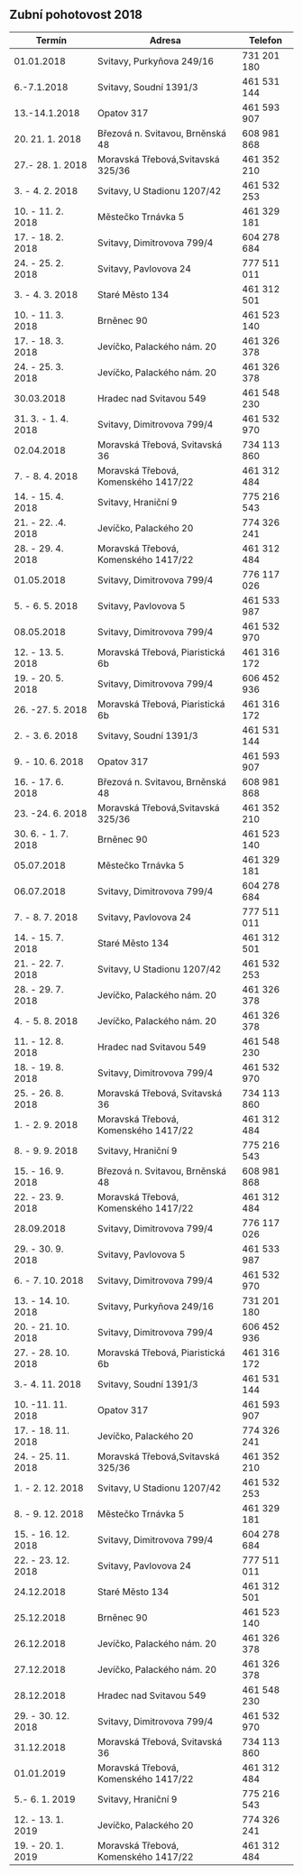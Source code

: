 ## Zubní pohotovost 2018

| Termín               | Adresa                               | Telefon     |
|----------------------|--------------------------------------|-------------|
| 01.01.2018           | Svitavy, Purkyňova 249/16            | 731 201 180 |
| 6.-7.1.2018          | Svitavy, Soudní 1391/3               | 461 531 144 |
| 13.-14.1.2018        | Opatov 317                           | 461 593 907 |
| 20. 21. 1. 2018      | Březová n. Svitavou, Brněnská 48     | 608 981 868 |
| 27.- 28. 1. 2018     | Moravská Třebová,Svitavská 325/36    | 461 352 210 |
| 3. - 4. 2. 2018      | Svitavy, U Stadionu 1207/42          | 461 532 253 |
| 10. - 11. 2. 2018    | Městečko Trnávka 5                   | 461 329 181 |
| 17. - 18. 2. 2018    | Svitavy, Dimitrovova 799/4           | 604 278 684 |
| 24. - 25. 2. 2018    | Svitavy, Pavlovova 24                | 777 511 011 |
| 3. - 4. 3. 2018      | Staré Město 134                      | 461 312 501 |
| 10. - 11. 3. 2018    | Brněnec 90                           | 461 523 140 |
| 17. - 18. 3. 2018    | Jevíčko, Palackého nám. 20           | 461 326 378 |
| 24. - 25. 3. 2018    | Jevíčko, Palackého nám. 20           | 461 326 378 |
| 30.03.2018           | Hradec nad Svitavou 549              | 461 548 230 |
| 31. 3. - 1. 4. 2018  | Svitavy, Dimitrovova 799/4           | 461 532 970 |
| 02.04.2018           | Moravská Třebová, Svitavská 36       | 734 113 860 |
| 7. - 8. 4. 2018      | Moravská Třebová, Komenského 1417/22 | 461 312 484 |
| 14. - 15. 4. 2018    | Svitavy, Hraniční 9                  | 775 216 543 |
| 21. - 22. .4. 2018   | Jevíčko, Palackého 20                | 774 326 241 |
| 28. - 29. 4. 2018    | Moravská Třebová, Komenského 1417/22 | 461 312 484 |
| 01.05.2018           | Svitavy, Dimitrovova 799/4           | 776 117 026 |
| 5. - 6. 5. 2018      | Svitavy, Pavlovova 5                 | 461 533 987 |
| 08.05.2018           | Svitavy, Dimitrovova 799/4           | 461 532 970 |
| 12. - 13. 5. 2018    | Moravská Třebová, Piaristická 6b     | 461 316 172 |
| 19. - 20. 5. 2018    | Svitavy, Dimitrovova 799/4           | 606 452 936 |
| 26. -27. 5. 2018     | Moravská Třebová, Piaristická 6b     | 461 316 172 |
| 2. - 3. 6. 2018      | Svitavy, Soudní 1391/3               | 461 531 144 |
| 9. - 10. 6. 2018     | Opatov 317                           | 461 593 907 |
| 16. - 17. 6. 2018    | Březová n. Svitavou, Brněnská 48     | 608 981 868 |
| 23. -24. 6. 2018     | Moravská Třebová,Svitavská 325/36    | 461 352 210 |
| 30. 6. - 1. 7. 2018  | Brněnec 90                           | 461 523 140 |
| 05.07.2018           | Městečko Trnávka 5                   | 461 329 181 |
| 06.07.2018           | Svitavy, Dimitrovova 799/4           | 604 278 684 |
| 7. - 8. 7. 2018      | Svitavy, Pavlovova 24                | 777 511 011 |
| 14. - 15. 7. 2018    | Staré Město 134                      | 461 312 501 |
| 21. - 22. 7. 2018    | Svitavy, U Stadionu 1207/42          | 461 532 253 |
| 28. - 29. 7. 2018    | Jevíčko, Palackého nám. 20           | 461 326 378 |
| 4. - 5. 8. 2018      | Jevíčko, Palackého nám. 20           | 461 326 378 |
| 11. - 12. 8. 2018    | Hradec nad Svitavou 549              | 461 548 230 |
| 18. - 19. 8. 2018    | Svitavy, Dimitrovova 799/4           | 461 532 970 |
| 25. - 26. 8. 2018    | Moravská Třebová, Svitavská 36       | 734 113 860 |
| 1. - 2. 9. 2018      | Moravská Třebová, Komenského 1417/22 | 461 312 484 |
| 8. - 9. 9. 2018      | Svitavy, Hraniční 9                  | 775 216 543 |
| 15. - 16. 9. 2018    | Březová n. Svitavou, Brněnská 48     | 608 981 868 |
| 22. - 23. 9. 2018    | Moravská Třebová, Komenského 1417/22 | 461 312 484 |
| 28.09.2018           | Svitavy, Dimitrovova 799/4           | 776 117 026 |
| 29. - 30. 9. 2018    | Svitavy, Pavlovova 5                 | 461 533 987 |
| 6. - 7. 10. 2018     | Svitavy, Dimitrovova 799/4           | 461 532 970 |
| 13. - 14. 10. 2018   | Svitavy, Purkyňova 249/16            | 731 201 180 |
| 20. - 21. 10. 2018   | Svitavy, Dimitrovova 799/4           | 606 452 936 |
| 27. - 28. 10. 2018   | Moravská Třebová, Piaristická 6b     | 461 316 172 |
| 3.- 4. 11. 2018      | Svitavy, Soudní 1391/3               | 461 531 144 |
| 10. -11. 11. 2018    | Opatov 317                           | 461 593 907 |
| 17. - 18. 11. 2018   | Jevíčko, Palackého 20                | 774 326 241 |
| 24. - 25. 11. 2018   | Moravská Třebová,Svitavská 325/36    | 461 352 210 |
| 1. - 2. 12. 2018     | Svitavy, U Stadionu 1207/42          | 461 532 253 |
| 8. - 9. 12. 2018     | Městečko Trnávka 5                   | 461 329 181 |
| 15. - 16. 12. 2018   | Svitavy, Dimitrovova 799/4           | 604 278 684 |
| 22. - 23. 12. 2018   | Svitavy, Pavlovova 24                | 777 511 011 |
| 24.12.2018           | Staré Město 134                      | 461 312 501 |
| 25.12.2018           | Brněnec 90                           | 461 523 140 |
| 26.12.2018           | Jevíčko, Palackého nám. 20           | 461 326 378 |
| 27.12.2018           | Jevíčko, Palackého nám. 20           | 461 326 378 |
| 28.12.2018           | Hradec nad Svitavou 549              | 461 548 230 |
| 29. - 30. 12. 2018   | Svitavy, Dimitrovova 799/4           | 461 532 970 |
| 31.12.2018           | Moravská Třebová, Svitavská 36       | 734 113 860 |
| 01.01.2019           | Moravská Třebová, Komenského 1417/22 | 461 312 484 |
| 5.-  6. 1. 2019      | Svitavy, Hraniční 9                  | 775 216 543 |
| 12. - 13. 1. 2019    | Jevíčko, Palackého 20                | 774 326 241 |
| 19. - 20. 1. 2019    | Moravská Třebová, Komenského 1417/22 | 461 312 484 |